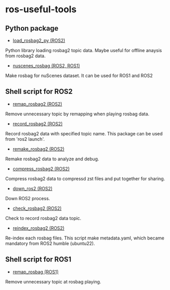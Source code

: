 # ros-useful-tools
## Python package

- [load_rosbag2_py (ROS2)](load_rosbag2_py/)

Python library loading rosbag2 topic data.
Maybe useful for offline anaysis from rosbag2 data.

- [nuscenes_rosbag (ROS2, ROS1)](nuscenes_rosbag/)

Make rosbag for nuScenes dataset.
It can be used for ROS1 and ROS2

## Shell script for ROS2

- [remap_rosbag2 (ROS2)](remap_rosbag2/)

Remove unnecessary topic by remapping when playing rosbag data.

- [record_rosbag2 (ROS2)](record_rosbag2/)

Record rosbag2 data with specified topic name.
This package can be used from 'ros2 launch'.

- [remake_rosbag2 (ROS2)](remake_rosbag2/)

Remake rosbag2 data to analyze and debug.

- [compress_rosbag2 (ROS2)](compress_rosbag2/)

Compress rosbag2 data to compressd zst files and put together for sharing.

- [down_ros2 (ROS2)](down_ros2/)

Down ROS2 process.

- [check_rosbag2 (ROS2)](check_rosbag2/)

Check to record rosbag2 data topic.

- [reindex_rosbag2 (ROS2)](reindex_rosbag2/)

Re-index each rosbag files.
This script make metadata.yaml, which became mandatory from ROS2 humble (ubuntu22).

## Shell script for ROS1

- [remap_rosbag (ROS1)](remap_rosbag/)

Remove unnecessary topic at rosbag playing.
